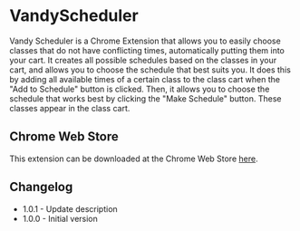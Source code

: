 # VandyScheduler
Vandy Scheduler is a Chrome Extension that allows you to easily choose classes that do not have conflicting times, automatically putting them into your cart. It creates all possible schedules based on the classes in your cart, and allows you to choose the schedule that best suits you. It does this by adding all available times of a certain class to the class cart when the "Add to Schedule" button is clicked. Then, it allows you to choose the schedule that works best by clicking the "Make Schedule" button. These classes appear in the class cart.
## Chrome Web Store
This extension can be downloaded at the Chrome Web Store [here](https://chrome.google.com/webstore/detail/vandy-scheduler/ofkamcklfkpakjddlappmemldnnapina?brand=CHBD&gclid=EAIaIQobChMI46ehtYrS1wIVirbACh19XA8iEAAYASABEgLat_D_BwE&gclsrc=aw.ds&dclid=CP6toraK0tcCFcVnAQodcRQNGA).
## Changelog
- 1.0.1 - Update description
- 1.0.0 - Initial version
